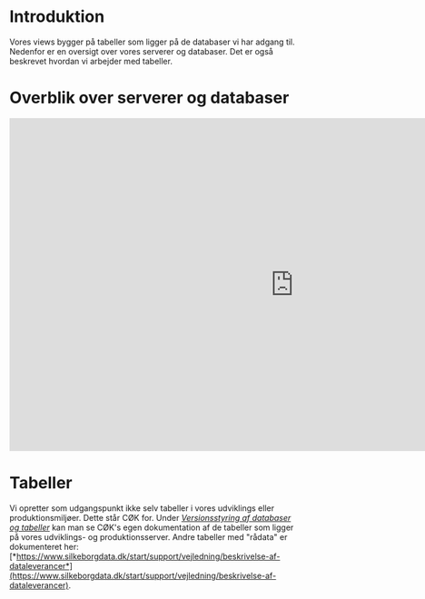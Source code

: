 # Introduktion
Vores views bygger på tabeller som ligger på de databaser vi har adgang til. Nedenfor er en oversigt over vores serverer og databaser. Det er også beskrevet hvordan vi arbejder med tabeller.

# Overblik over serverer og databaser
<!-- PowerPoint: "Data.pptx"  -->
<center>
<iframe src="https://regionh-my.sharepoint.com/personal/stefan_sajin-henningsen_regionh_dk/_layouts/15/Doc.aspx?sourcedoc={1eabb8b8-ee27-4f6b-a998-091ce9ca0872}&amp;action=embedview&amp;wdAr=1.7777777777777777" height="587" width="1000" frameborder="0"></iframe>
</center>

# Tabeller
Vi opretter som udgangspunkt ikke selv tabeller i vores udviklings eller produktionsmiljøer. Dette står CØK for. Under [*Versionsstyring af databaser og tabeller*](https://github.com/DataOgDigitalisering/Tabeller) kan man se CØK's egen dokumentation af de tabeller som ligger på vores udviklings- og produktionsserver. Andre tabeller med "rådata" er dokumenteret her: [*https://www.silkeborgdata.dk/start/support/vejledning/beskrivelse-af-dataleverancer*](https://www.silkeborgdata.dk/start/support/vejledning/beskrivelse-af-dataleverancer).
